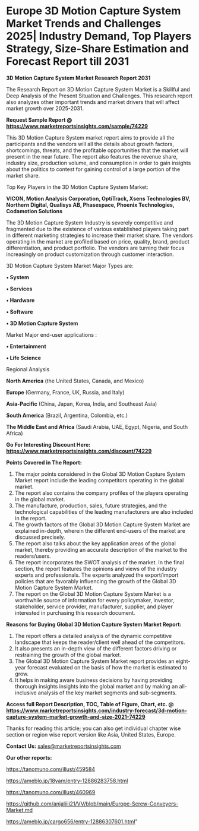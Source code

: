  # Europe 3D Motion Capture System Market Trends and Challenges 2025| Industry Demand, Top Players Strategy, Size-Share Estimation and Forecast Report till 2031

<strong>3D Motion Capture System Market Research Report 2031</strong>

The Research Report on 3D Motion Capture System Market is a Skillful and Deep Analysis of the Present Situation and Challenges. This research report also analyzes other important trends and market drivers that will affect market growth over 2025-2031.

<strong>Request Sample Report @ <a href=https://www.marketreportsinsights.com/sample/74229>https://www.marketreportsinsights.com/sample/74229</a></strong>

This 3D Motion Capture System market report aims to provide all the participants and the vendors will all the details about growth factors, shortcomings, threats, and the profitable opportunities that the market will present in the near future. The report also features the revenue share, industry size, production volume, and consumption in order to gain insights about the politics to contest for gaining control of a large portion of the market share.

Top Key Players in the 3D Motion Capture System Market:

<strong>VICON, Motion Analysis Corporation, OptiTrack, Xsens Technologies BV, Northern Digital, Qualisys AB, Phasespace, Phoenix Technologies, Codamotion Solutions</strong>

The 3D Motion Capture System Industry is severely competitive and fragmented due to the existence of various established players taking part in different marketing strategies to increase their market share. The vendors operating in the market are profiled based on price, quality, brand, product differentiation, and product portfolio. The vendors are turning their focus increasingly on product customization through customer interaction.

3D Motion Capture System Market Major Types are:

<strong>• System

• Services

• Hardware

• Software

• 3D Motion Capture System</strong>

Market Major end-user applications :

<strong>• Entertainment

• Life Science</strong>

Regional Analysis

</u><strong><b>North America</b></strong> (the United States, Canada, and Mexico)

<strong><b>Europe </b></strong>(Germany, France, UK, Russia, and Italy)

<strong><b>Asia-Pacific</b></strong> (China, Japan, Korea, India, and Southeast Asia)

<strong><b>South America</b></strong> (Brazil, Argentina, Colombia, etc.)

<strong><b>The Middle East and Africa</b></strong> (Saudi Arabia, UAE, Egypt, Nigeria, and South Africa)

<strong>Go For Interesting Discount Here: <a href=https://www.marketreportsinsights.com/discount/74229>https://www.marketreportsinsights.com/discount/74229</a></strong>

<strong>Points Covered in The Report:</strong>
<ol>
  <li>The major points considered in the Global 3D Motion Capture System Market report include the leading competitors operating in the global market.</li>
  <li>The report also contains the company profiles of the players operating in the global market.</li>
  <li>The manufacture, production, sales, future strategies, and the technological capabilities of the leading manufacturers are also included in the report.</li>
  <li>The growth factors of the Global 3D Motion Capture System Market are explained in-depth, wherein the different end-users of the market are discussed precisely.</li>
  <li>The report also talks about the key application areas of the global market, thereby providing an accurate description of the market to the readers/users.</li>
  <li>The report incorporates the SWOT analysis of the market. In the final section, the report features the opinions and views of the industry experts and professionals. The experts analyzed the export/import policies that are favorably influencing the growth of the Global 3D Motion Capture System Market.</li>
  <li>The report on the Global 3D Motion Capture System Market is a worthwhile source of information for every policymaker, investor, stakeholder, service provider, manufacturer, supplier, and player interested in purchasing this research document.</li>
</ol>
<strong>Reasons for Buying Global 3D Motion Capture System Market Report:</strong>

<ol>
  <li>The report offers a detailed analysis of the dynamic competitive landscape that keeps the reader/client well ahead of the competitors.</li>
  <li>It also presents an in-depth view of the different factors driving or restraining the growth of the global market.</li>
  <li>The Global 3D Motion Capture System Market report provides an eight-year forecast evaluated on the basis of how the market is estimated to grow.</li>
  <li>It helps in making aware business decisions by having providing thorough insights insights into the global market and by making an all-inclusive analysis of the key market segments and sub-segments.</li>
</ol>
<strong>Access full Report Description, TOC, Table of Figure, Chart, etc. @ <a href=https://www.marketreportsinsights.com/industry-forecast/3d-motion-capture-system-market-growth-and-size-2021-74229>https://www.marketreportsinsights.com/industry-forecast/3d-motion-capture-system-market-growth-and-size-2021-74229</a></strong>


Thanks for reading this article; you can also get individual chapter wise section or region wise report version like Asia, United States, Europe.

<strong>Contact Us:</strong>
sales@marketreportsinsights.com

<strong>Our other reports:</strong>

<a href=https://tanomuno.com/illust/459584>https://tanomuno.com/illust/459584</a>

<a href=https://ameblo.jp/18yam/entry-12886283758.html>https://ameblo.jp/18yam/entry-12886283758.html</a>

<a href=https://tanomuno.com/illust/460969>https://tanomuno.com/illust/460969</a>

<a href=https://github.com/anjaliiii21/VV/blob/main/Europe-Screw-Conveyers-Market.md>https://github.com/anjaliiii21/VV/blob/main/Europe-Screw-Conveyers-Market.md</a>

<a href=https://ameblo.jp/cargo656/entry-12886307601.html>https://ameblo.jp/cargo656/entry-12886307601.html</a>"
